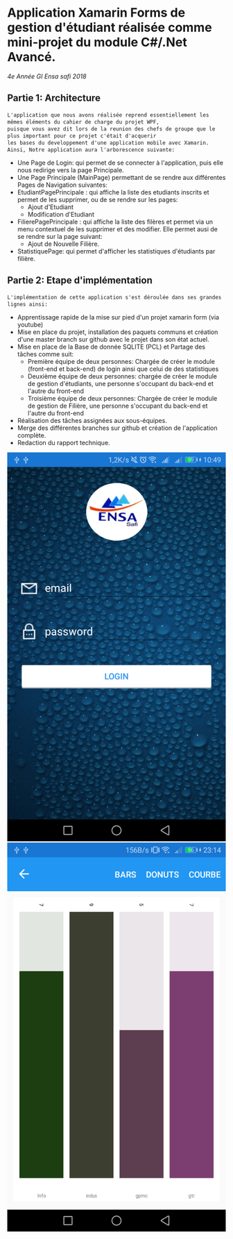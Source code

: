 # Application Xamarin Forms de gestion d'étudiant réalisée comme mini-projet du module C#/.Net Avancé.
_4e Année GI Ensa safi 2018_

## Partie 1: Architecture
    L'application que nous avons réalisée reprend essentiellement les mêmes éléments du cahier de charge du projet WPF, 
    puisque vous avez dit lors de la reunion des chefs de groupe que le plus important pour ce projet c'était d'acquerir 
    les bases du developpement d'une application mobile avec Xamarin.
    Ainsi, Notre application aura l'arborescence suivante:
* Une Page de Login: qui permet de se connecter à l'application, puis elle nous redirige vers la page Principale.
* Une Page Principale (MainPage) permettant de se rendre aux différentes Pages de Navigation suivantes:
* EtudiantPagePrincipale : qui affiche la liste des etudiants inscrits et permet de les supprimer, 
            ou de se rendre sur les pages:
  - Ajout d'Etudiant
  - Modification d'Etudiant
* FilierePagePrincipale : qui affiche la liste des filères et permet via un menu contextuel de 
            les supprimer et des modifier. Elle permet ausi de se rendre sur la page suivant:
  - Ajout de Nouvelle Filière.
* StatistiquePage: qui permet d'afficher les statistiques d'étudiants par filière.


## Partie 2: Etape d'implémentation
    L'implémentation de cette application s'est déroulée dans ses grandes lignes ainsi:
- Apprentissage rapide de la mise sur pied d'un projet xamarin form (via youtube)
- Mise en place du projet, installation des paquets communs et création d'une master branch sur github 
        avec le projet dans son état actuel.
- Mise en place de la Base de donnée SQLITE (PCL) et Partage des tâches comme suit:
  - Première équipe de deux personnes: Chargée de créer le module (front-end et back-end) de login 
            ainsi que celui de des statistiques 
  - Deuxième équipe de deux personnes: chargée de créer le module de gestion d'étudiants,
             une personne s'occupant du back-end et l'autre du front-end
  - Troisième équipe de deux personnes: Chargée de créer le module de gestion de Filière, 
            une personne s'occupant du back-end et l'autre du front-end
- Réalisation des tâches assignées aux sous-équipes.
- Merge des différentes branches sur github et création de l'application complète.
- Redaction du rapport technique.

![alt text](https://github.com/WilChrist/App4/blob/master/29993753_1296062597209382_175175237_o.png)
![alt text](https://github.com/WilChrist/App4/blob/master/31135880_1310386472443661_606139119_o.png)
